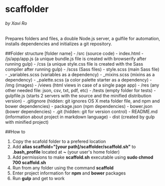 # scaffolder
###### by Xavi Ro
Prepares folders and files, a double Node.js server, a gulfile for automation, installs dependencies and initializes a git repository.

##Folder structure
[folder name]
	- /src (source code)
		- index.html
		- /js/app/app.js (a unique bundle.js file is created with browserify after running gulp)
		- /css (a unique style.css file is created with the Sass compiler after running gulp)
		- /scss (Sass files)
			- style.scss (main Sass file)
			- _variables.scss (variables as a dependency)
			- _mixins.scss (mixins as a dependency)
			- _palette.scss (a color palette starter as a dependency)
		- /img (images)
		- /views (html views in case of a single page app)
		- /res (any other needed file: json, csv, txt, pdf, etc)
	- /tests (empty folder for tests)
	- gulpfile.js (starts 2 servers with the source and the minified distribution version)
	- .gitignore (hidden: git ignores OS X meta folder file, and npm and bower dependencies)
	- package.json (npm dependencies)
	- bower.json (bower dependencies)
	- .git (hidden: git for version control)
	- README.md (information about project in markdown language)
	- dist (created by gulp with minified project)

##How to
1. Copy the scafold folder to a prefered location
2. Add **alias scaffold="[your path]/scaffolder/scaffold.sh"** to **.bash_profile** located at **~** (your user's home folder)
3. Add permissions to make **scaffold.sh** executable using **sudo chmod 700 scaffold.sh**
4. Run from any folder using the command **scaffold**
5. Enter project information for **npm** and **bower** packages
6. Run **gulp** and get to work